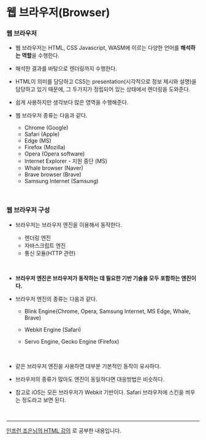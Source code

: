 # 웹 브라우저(Browser)

### 웹 브라우저

- 웹 브라우저는 HTML, CSS Javascript, WASM에 이르는 다양한 언어를 <b>해석하는 역할</b>을 수행한다.

- 해석한 결과를 바탕으로 렌더링까지 수행한다.

- HTML이 의미를 담당하고 CSS는 presentation(시각적으로 정보 제시와 설명)을 담당하고 있기 때문에, 그 두가지가 정립되어 있는 상태에서 렌더링을 도와준다.

- 쉽게 사용하지만 생각보다 많은 영역을 수행해준다.

- 웹 브라우저 종류는 다음과 같다.
  - Chrome (Google)
  - Safari (Apple)
  - Edge (MS)
  - Firefox (Mozilla)
  - Opera (Opera software)
  - Internet Explorer - 지원 중단 (MS)
  - Whale browser (Naver)
  - Brave browser (Brave)
  - Samsung Internet (Samsung)

<br>

### 웹 브라우저 구성

- 브라우저는 브라우저 엔진을 이용해서 동작한다.

  - 렌더링 엔진
  - 자바스크립트 엔진
  - 통신 모듈(HTTP 관련)

<br>

- <b>브라우저 엔진은 브라우저가 동작하는 데 필요한 기반 기술을 모두 포함하는 엔진이다.</b>

- 브라우저 엔진의 종류는 다음과 같다.

  - Blink Engine(Chrome, Opera, Samsung Internet, MS Edge, Whale, Brave)

  - Webkit Engine (Safari)

  - Servo Engine, Gecko Engine (Firefox)

  <br>

- 같은 브라우저 엔진을 사용하면 대부분 기본적인 동작이 유사하다.

- 브라우저의 종류가 많아도 엔진이 동일하다면 대응방법은 비슷하다.

- 참고로 iOS는 모든 브라우저가 Webkit 기반이다. Safari 브라우저에 스킨을 씌우는 정도라고 보면 된다.

<br>
<hr>
<a href="https://www.inflearn.com/course/html-%ED%91%9C%EC%A4%80-%EA%B8%B0%EC%B4%88">인프런 조은님의 HTML 강의</a> 로 공부한 내용입니다.
